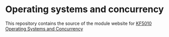 # Operating systems and concurrency 

This repository contains the source of the module website for
<a href="{{ site.baseurl }}">KF5010 Operating Systems and Concurrency</a>

